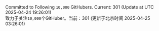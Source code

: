 Committed to Following `10,000` GitHubers. Current: <!-- FOLLOWING_COUNT -->301<!-- FOLLOWING_COUNT --> (Update at UTC <!-- LAST_UPDATED -->2025-04-24 19:26:01<!-- LAST_UPDATED -->)<br>
致力于关注`10,000`个GitHuber。当前：<!-- FOLLOWING_COUNT -->301<!-- FOLLOWING_COUNT --> (更新于北京时间 <!-- LAST_UPDATED_CST -->2025-04-25 03:26:01<!-- LAST_UPDATED_CST -->)
